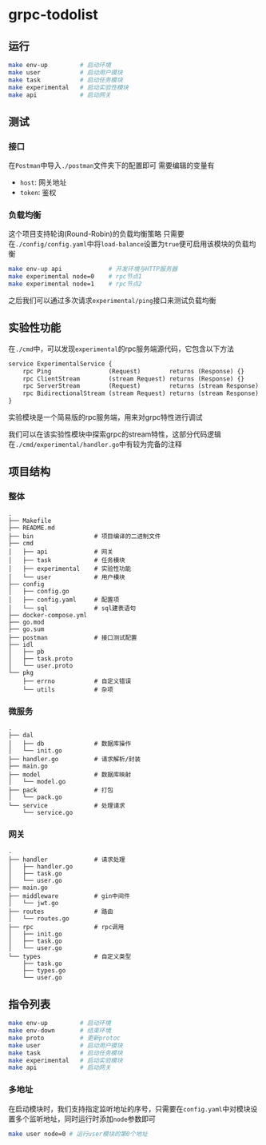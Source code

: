 # grpc-todolist

## 运行
```bash
make env-up         # 启动环境
make user           # 启动用户摸块
make task           # 启动任务模块
make experimental   # 启动实验性模块
make api            # 启动网关
```

## 测试
### 接口
在`Postman`中导入`./postman`文件夹下的配置即可
需要编辑的变量有
- `host`: 网关地址
- `token`: 鉴权
### 负载均衡
这个项目支持轮询(Round-Robin)的负载均衡策略
只需要在`./config/config.yaml`中将`load-balance`设置为`true`便可启用该模块的负载均衡
```bash
make env-up api             # 开发环境与HTTP服务器
make experimental node=0    # rpc节点1
make experimental node=1    # rpc节点2
```
之后我们可以通过多次请求`experimental/ping`接口来测试负载均衡
## 实验性功能
在`./cmd`中，可以发现`experimental`的rpc服务端源代码，它包含以下方法
```proto
service ExperimentalService {
    rpc Ping                (Request)        returns (Response) {}          // Unary请求
    rpc ClientStream        (stream Request) returns (Response) {}          // 客户端发送流式请求
    rpc ServerStream        (Request)        returns (stream Response) {}   // 服务端回复流式请求
    rpc BidirectionalStream (stream Request) returns (stream Response) {}   // 双向流式请求
}
```
实验模块是一个简易版的rpc服务端，用来对grpc特性进行调试

我们可以在该实验性模块中探索grpc的stream特性，这部分代码逻辑在`./cmd/experimental/handler.go`中有较为完备的注释
## 项目结构
### 整体
```
.
├── Makefile
├── README.md
├── bin                 # 项目编译的二进制文件
├── cmd
│   ├── api             # 网关
│   ├── task            # 任务模块
│   ├── experimental    # 实验性功能
│   └── user            # 用户模块
├── config
│   ├── config.go
│   ├── config.yaml     # 配置项
│   └── sql             # sql建表语句
├── docker-compose.yml
├── go.mod
├── go.sum
├── postman             # 接口测试配置
├── idl
│   ├── pb
│   ├── task.proto
│   └── user.proto
└── pkg
    ├── errno           # 自定义错误
    └── utils           # 杂项
```
### 微服务
```
.
├── dal
│   ├── db              # 数据库操作
│   └── init.go
├── handler.go          # 请求解析/封装
├── main.go
├── model               # 数据库映射
│   └── model.go
├── pack                # 打包
│   └── pack.go
└── service             # 处理请求
    └── service.go
```
### 网关
```
.
├── handler             # 请求处理
│   ├── handler.go
│   ├── task.go
│   └── user.go
├── main.go
├── middleware          # gin中间件
│   └── jwt.go
├── routes              # 路由
│   └── routes.go
├── rpc                 # rpc调用
│   ├── init.go
│   ├── task.go
│   └── user.go
└── types               # 自定义类型
    ├── task.go
    ├── types.go
    └── user.go
```

## 指令列表
```bash
make env-up         # 启动环境
make env-down       # 结束环境
make proto          # 更新protoc
make user           # 启动用户摸块
make task           # 启动任务模块
make experimental   # 启动实验模块
make api            # 启动网关
```
### 多地址
在启动模块时，我们支持指定监听地址的序号，只需要在`config.yaml`中对模块设置多个监听地址，同时运行时添加`node`参数即可
```bash
make user node=0 # 运行user模块的第0个地址
```